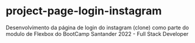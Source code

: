 # project-page-login-instagram
Desenvolvimento da página de login do instagram (clone) como parte do modulo de Flexbox do BootCamp Santander 2022 - Full Stack Developer 
